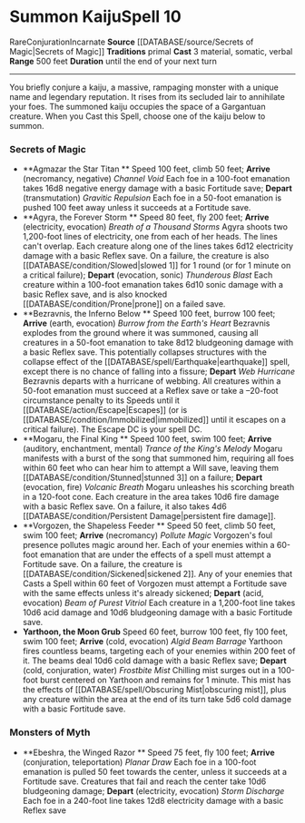 ﻿---
actions: '[three-actions]'
area: null
bloodline: null
component:
- Material
- Somatic
- Verbal
cost: null
deity: null
domain: null
duration: until the end of your next turn
element: null
heighten: null
heighten_level: '10'
id: '1009'
lesson: null
level: '10'
mystery: null
name: Summon Kaiju
patron_theme: null
range: 500 feet
rarity: Rare
requirement: null
rus_type_level: null
saving_throw: null
school: Conjuration
source: '[[DATABASE/source/Secrets of Magic|Secrets of Magic]]'
target: null
tradition:
- Primal
trait:
- '[[DATABASE/trait/Conjuration|Conjuration]]'
- '[[DATABASE/trait/Incarnate|Incarnate]]'
- '[[DATABASE/trait/Rare|Rare]]'
trigger: null
type: Spell

---
# Summon Kaiju<span class="item-type">Spell 10</span>

<span class="trait-rare item-trait">Rare</span><span class="item-trait">Conjuration</span><span class="item-trait">Incarnate</span>
**Source** [[DATABASE/source/Secrets of Magic|Secrets of Magic]] 
**Traditions** primal
**Cast** <span class="action-icon">3</span> material, somatic, verbal
**Range** 500 feet
**Duration** until the end of your next turn

---
You briefly conjure a kaiju, a massive, rampaging monster with a unique name and legendary reputation. It rises from its secluded lair to annihilate your foes. The summoned kaiju occupies the space of a Gargantuan creature. When you Cast this Spell, choose one of the kaiju below to summon.

### Secrets of Magic

* **Agmazar the Star Titan ** Speed 100 feet, climb 50 feet; **Arrive** (necromancy, negative) _Channel Void_ Each foe in a 100-foot emanation takes 16d8 negative energy damage with a basic Fortitude save; **Depart** (transmutation) _Gravitic Repulsion_ Each foe in a 50-foot emanation is pushed 100 feet away unless it succeeds at a Fortitude save.
* **Agyra, the Forever Storm ** Speed 80 feet, fly 200 feet; **Arrive** (electricity, evocation) _Breath of a Thousand Storms_ Agyra shoots two 1,200-foot lines of electricity, one from each of her heads. The lines can't overlap. Each creature along one of the lines takes 6d12 electricity damage with a basic Reflex save. On a failure, the creature is also [[DATABASE/condition/Slowed|slowed 1]] for 1 round (or for 1 minute on a critical failure); **Depart** (evocation, sonic) _Thunderous Blast_ Each creature within a 100-foot emanation takes 6d10 sonic damage with a basic Reflex save, and is also knocked [[DATABASE/condition/Prone|prone]] on a failed save.
* **Bezravnis, the Inferno Below ** Speed 100 feet, burrow 100 feet; **Arrive** (earth, evocation) _Burrow from the Earth's Heart_ Bezravnis explodes from the ground where it was summoned, causing all creatures in a 50-foot emanation to take 8d12 bludgeoning damage with a basic Reflex save. This potentially collapses structures with the collapse effect of the [[DATABASE/spell/Earthquake|earthquake]] spell, except there is no chance of falling into a fissure; **Depart** _Web Hurricane_ Bezravnis departs with a hurricane of webbing. All creatures within a 50-foot emanation must succeed at a Reflex save or take a –20-foot circumstance penalty to its Speeds until it [[DATABASE/action/Escape|Escapes]] (or is [[DATABASE/condition/Immobilized|immobilized]] until it escapes on a critical failure). The Escape DC is your spell DC.
* **Mogaru, the Final King ** Speed 100 feet, swim 100 feet; **Arrive** (auditory, enchantment, mental) _Trance of the King's Melody_ Mogaru manifests with a burst of the song that summoned him, requiring all foes within 60 feet who can hear him to attempt a Will save, leaving them [[DATABASE/condition/Stunned|stunned 3]] on a failure; **Depart** (evocation, fire) _Volcanic Breath_ Mogaru unleashes his scorching breath in a 120-foot cone. Each creature in the area takes 10d6 fire damage with a basic Reflex save. On a failure, it also takes 4d6 [[DATABASE/condition/Persistent Damage|persistent fire damage]].
* **Vorgozen, the Shapeless Feeder ** Speed 50 feet, climb 50 feet, swim 100 feet; **Arrive** (necromancy) _Pollute Magic_ Vorgozen's foul presence pollutes magic around her. Each of your enemies within a 60-foot emanation that are under the effects of a spell must attempt a Fortitude save. On a failure, the creature is [[DATABASE/condition/Sickened|sickened 2]]. Any of your enemies that Casts a Spell within 60 feet of Vorgozen must attempt a Fortitude save with the same effects unless it's already sickened; **Depart** (acid, evocation) _Beam of Purest Vitriol_ Each creature in a 1,200-foot line takes 10d6 acid damage and 10d6 bludgeoning damage with a basic Fortitude save.
* **Yarthoon, the Moon Grub** Speed 60 feet, burrow 100 feet, fly 100 feet, swim 100 feet; **Arrive** (cold, evocation) _Algid Beam Barrage_ Yarthoon fires countless beams, targeting each of your enemies within 200 feet of it. The beams deal 10d6 cold damage with a basic Reflex save; **Depart** (cold, conjuration, water) _Frostbite Mist_ Chilling mist surges out in a 100-foot burst centered on Yarthoon and remains for 1 minute. This mist has the effects of [[DATABASE/spell/Obscuring Mist|obscuring mist]], plus any creature within the area at the end of its turn take 5d6 cold damage with a basic Fortitude save.

### Monsters of Myth

* **Ebeshra, the Winged Razor ** Speed 75 feet, fly 100 feet; **Arrive** (conjuration, teleportation) _Planar Draw_ Each foe in a 100-foot emanation is pulled 50 feet towards the center, unless it succeeds at a Fortitude save. Creatures that fail and reach the center take 10d6 bludgeoning damage; **Depart** (electricity, evocation) _Storm Discharge_ Each foe in a 240-foot line takes 12d8 electricity damage with a basic Reflex save